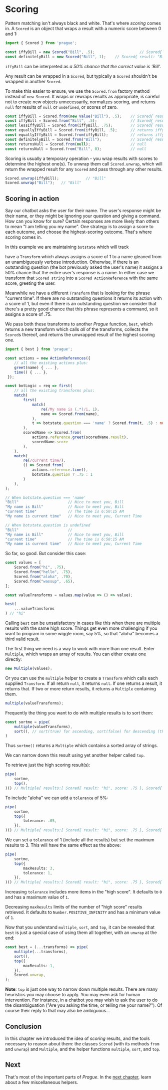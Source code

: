 # Scoring

Pattern matching isn't always black and white. That's where *scoring* comes in. A `Scored` is an object that wraps a result with a numeric score between 0 and 1:

```ts
import { Scored } from 'prague';

const iffyBill = new Scored("Bill", .5);                    // Scored{ result: "Bill", score: .5 }
const definitelyBill = new Scored("Bill", 1);    // Scored{ result: "Bill", score: 1 }
```

`iffyBill` can be interpreted as *a 50% chance that the correct value is 'Bill'*.

Any result can be wrapped in a `Scored`, but typically a `Scored` shouldn't be wrapped in another `Scored`.

To make this easier to ensure, we use the `Scored.from` factory method instead of `new Scored`. It wraps or rewraps results as appropriate, is careful not to create new objects unnecessarily, normalizes scoring, and returns `null` for results of `null` or `undefined`, or scores of zero.

```ts
const iffyBill = Scored.from(new Value("Bill"), .5);    // Scored{ result: Value{ value: "Bill" }, score: .5 }
const iffyBill = Scored.from("Bill", .5);               // Scored{ result: Value{ value: "Bill" }, score: .5 }
const lessIffyBill = Scored.from(iffyBill, .75);        // Scored{ result: Value{ value: "Bill" }, score: .75 }
const equallyIffyBill = Scored.from(iffyBill, .5);      // returns iffyBill, i.e. equallyIffyBill === iffyBill
const equallyIffyBill = Scored.from(iffyBill);          // returns iffyBill, i.e. equallyIffyBill === iffyBill
const definitelyBill = Scored.from("Bill");             // Scored{ result: Value{ value: "Bill" }, score: 1 }
const returnsNull = Scored.from(null);                  // null
const returnsNull = Scored.from("Bill", 0);             // null
```

Scoring is usually a temporary operation - you wrap results with scores to determine the highest one(s). To unwrap them call `Scored.unwrap`, which will return the wrapped result for any `Scored` and pass through any other results.

```ts
Scored.unwrap(iffyBill);            // "Bill"
Scored.unwrap("Bill");   // "Bill"
```

## Scoring in action

Say our chatbot asks the user for their name. The user's response might be their name, or they might be ignoring your question and giving a command. How can you know for sure? Certain responses are more likely than others to mean "I am telling you my name". One strategy is to assign a score to each outcome, and choose the highest-scoring outcome. That's where scoring comes in.

In this example we are maintaining `botstate` which will track 

have a `Transform` which always assigns a score of 1 to a name gleaned from an unambiguously verbose introduction. Otherwise, if there is an outstanding question (the bot previously asked the user's name) it assigns a 50% chance that the entire user's response is a name. In either case we transform that `Scored string` into a `Scored ActionReference` with the same score, greeting the user.

Meanwhile we have a different `Transform` that is looking for the phrase "current time". If there are no outstanding questions it returns its action with a score of 1, but even if there is an outstanding question we consider that there's a pretty good chance that this phrase represents a command, so it assigns a score of .75.

We pass both these transforms to another *Prague* function, `best`, which returns a new transform which calls *all* of the transforms, collects the `Scored`s thereof, and returns the unwrapped result of the highest scoring one.

```ts
import { best } from 'prague';

const actions = new ActionReferences({
    // all the existing actions plus:
    greet(name) { ... },
    time() { ... },
 });

const botLogic = req => first(
    // all the existing transforms plus:
    match(
        first(
            match(
                re(/My name is (.*)/i, 1),
                name => Scored.from(name),
            ),
            t => botstate.question === 'name' ? Scored.from(t, .5) : null,
        ),
        scoredName => Scored.from(
            actions.reference.greet(scoredName.result),
            scoredName.score
        ),
    ),
    match(
        re(/current time/),
        () => Scored.from(
            actions.reference.time(),
            botstate.question ? .75 : 1
        )
    ),
);

// When botstate.question === 'name'
"Bill"                      // Nice to meet you, Bill
"My name is Bill"           // Nice to meet you, Bill
"current time"              // The time is 6:50:15 AM
"My name is current time"   // Nice to meet you, Current Time

// When botstate.question is undefined
"Bill"                      //
"My name is Bill"           // Nice to meet you, Bill
"current time"              // The time is 6:50:15 AM
"My name is current time"   // Nice to meet you, Current Time
```

So far, so good. But consider this case:

```ts
const values = [
    Scored.from("hi", .75),
    Scored.from("hello", .75),
    Scored.from("aloha", .70),
    Scored.from("wassup", .65),
];

const valueTransforms = values.map(value => () => value);

best(
    ...valueTransforms
) // "hi"
```

Calling `best` can be unsatisfactory in cases like this when there are multiple results with the same high score. Things get even more challenging if you want to program in some wiggle room, say 5%, so that "aloha" becomes a third valid result.

The first thing we need is a way to work with more than one result. Enter `Multiple`, which wraps an array of results. You can either create one directly:

```ts
new Multiple(values);
```

Or you can use the `multiple` helper to create a `Transform` which calls each supplied `Transform`. If all return `null`, it returns `null`. If one returns a result, it returns that. If two or more return results, it returns a `Multiple` containing them.

```ts
multiple(valueTransforms);
```

Frequently the thing you want to do with multiple results is to sort them:

```ts
const sortme = pipe(
    multiple(valueTransforms),
    sort(), // sort(true) for ascending, sort(false) for descending (this is the default)
)
```

Thus `sortme()` returns a `Multiple` which contains a sorted array of strings.

We can narrow down this result using yet another helper called `top`.

To retrieve just the high scoring result(s):

```ts
pipe(
    sortme,
    top(),
)() // Multiple{ results:[ Scored{ result: "hi", score: .75 }, Scored{ result: "hello", score: .75 } ] }
```

To include "aloha" we can add a `tolerance` of 5%:

```ts
pipe(
    sortme,
    top({
        tolerance: .05,
    }),
)() // Multiple{ results:[ Scored{ result: "hi", score: .75 }, Scored{ result: "hello", score: .75 }, Scored{ result: "aloha", score: .70 } ] }
```

We can set a `tolerance` of 1 (include all the results) but set the maximum results to 3. This will have the same effect as the above:

```ts
pipe(
    sortme,
    top({
        maxResults: 3,
        tolerance: 1,
    }),
)() // Multiple{ results:[ Scored{ result: "hi", score: .75 }, Scored{ result: "hello", score: .75 }, Scored{ result: "aloha", score: .70 }, ] }
```

Increasing `tolerance` includes more items in the "high score". It defaults to `0` and has a maximum value of `1`.

Decreasing `maxResults` limits of the number of "high score" results retrieved. It defaults to `Number.POSITIVE_INFINITY` and has a minimum value of `1`.

Now that you understand `multiple`, `sort`, and `top`, it can be revealed that `best` is just a special case of using them all together, with an `unwrap` at the end:

```ts
const best = (...transforms) => pipe(
    multiple(...transforms),
    sort(),
    top({
        maxResults: 1,
    }),
    Scored.unwrap,
);
```

**Note**: `top` is just one way to narrow down multiple results. There are many heuristics you may choose to apply. You may even ask for human intervention. For instance, in a chatbot you may wish to ask the user to do the disambiguation ("Are you asking the time, or telling me your name?"). Of course their reply to that may also be ambiguous...

## Conclusion

In this chapter we introduced the idea of *scoring* results, and the tools necessary to reason about them: the classes `Scored` (with its methods `from` and `unwrap`) and `Multiple`, and the helper functions `multiple`, `sort`, and `top`.

## Next

That's most of the important parts of *Prague*. In the [next chapter](./5.more.md), learn about a few miscellaneous helpers.